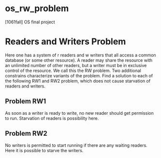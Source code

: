 # os_rw_problem
[1061fall] OS final project

# Readers and Writers Problem
Here one has a system of r readers and w writers that all access a common database (or some other resource). A reader may share the resource with an unlimited number of other readers, but a writer must be in exclusive control of the resource. We call this the RW problem. Two additional constrains characterize variants of the problem. Find a solution to each of the following RW1 and RW2 problem, which does not cause starvation of readers and writers.

## Problem RW1
As soon as a writer is ready to write, no new reader should get permission to run. Starvation of readers is possibility here.

## Problem RW2
No writers is permitted to start running if there are any waiting readers. Here it is possible to starve the writers.
